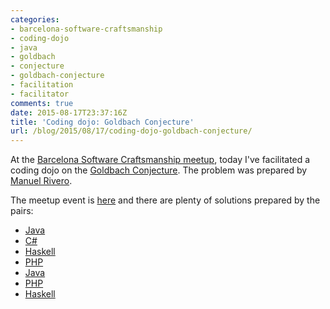 ```yaml
---
categories:
- barcelona-software-craftsmanship
- coding-dojo
- java
- goldbach
- conjecture
- goldbach-conjecture
- facilitation
- facilitator
comments: true
date: 2015-08-17T23:37:16Z
title: 'Coding dojo: Goldbach Conjecture'
url: /blog/2015/08/17/coding-dojo-goldbach-conjecture/
---
```


At the [Barcelona Software Craftsmanship meetup](http://www.meetup.com/Barcelona-Software-Craftsmanship/), today I've facilitated a coding dojo on the [Goldbach Conjecture](https://en.wikipedia.org/wiki/Goldbach%27s_conjecture). The problem was prepared by [Manuel Rivero](https://twitter.com/trikitrok).

The meetup event is [here](http://www.meetup.com/es/Barcelona-Software-Craftsmanship/events/224169573/) and there are plenty of solutions prepared by the pairs:
  * [Java](https://github.com/Duber/GoldbachConjectureKataInJava)
  * [C#](https://github.com/raullorca/GoldbachConjectureKata)
  * [Haskell](https://github.com/alvarogarcia7/goldbach-conjecture-kata-haskell)
  * [PHP](https://github.com/celtric/goldbach-conjecture-kata-php)
  * [Java](https://github.com/celtric/goldbach-conjecture-kata-java)
  * [PHP](https://github.com/juanangosto/GoldbachsConjecture)
  * [Haskell](https://github.com/rojoangel/12moths-12katas/tree/master/7-goldbach-conjecture-kata)